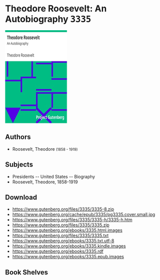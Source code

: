 # Theodore Roosevelt: An Autobiography <kbd>3335</kbd>

![](./cover.medium.jpg "")

## Authors


 - Roosevelt, Theodore <small>(1858 - 1919)</small>

## Subjects


 - Presidents -- United States -- Biography
 - Roosevelt, Theodore, 1858-1919

## Download


 - https://www.gutenberg.org/files/3335/3335-8.zip
 - https://www.gutenberg.org/cache/epub/3335/pg3335.cover.small.jpg
 - https://www.gutenberg.org/files/3335/3335-h/3335-h.htm
 - https://www.gutenberg.org/files/3335/3335.zip
 - https://www.gutenberg.org/ebooks/3335.html.images
 - https://www.gutenberg.org/files/3335/3335.txt
 - https://www.gutenberg.org/ebooks/3335.txt.utf-8
 - https://www.gutenberg.org/ebooks/3335.kindle.images
 - https://www.gutenberg.org/ebooks/3335.rdf
 - https://www.gutenberg.org/ebooks/3335.epub.images

## Book Shelves



